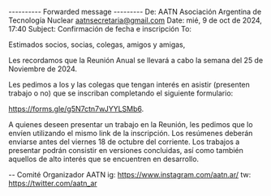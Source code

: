 ---------- Forwarded message ---------
De: AATN Asociación Argentina de Tecnología Nuclear <aatnsecretaria@gmail.com>
Date: mié, 9 de oct de 2024, 17:40
Subject: Confirmación de fecha e inscripción
To:


Estimados socios, socias, colegas, amigos y amigas,


Les recordamos que la Reunión Anual se llevará a cabo la semana del 25 de
Noviembre de 2024.

Les pedimos a los y las colegas que tengan interés en asistir (presenten trabajo
o no) que se inscriban completando el siguiente formulario:

https://forms.gle/g5N7ctn7wJYYLSMb6.

A quienes deseen presentar un trabajo en la Reunión, les pedimos que lo envíen
utilizando el mismo link de la inscripción. Los resúmenes deberán enviarse antes
del viernes 18 de octubre del corriente. Los trabajos a presentar podrán
consistir en versiones concluidas, así como también aquellos de alto interés que
se encuentren en desarrollo.

--
Comité Organizador AATN
ig: https://www.instagram.com/aatn.ar/
tw: https://twitter.com/aatn_ar
